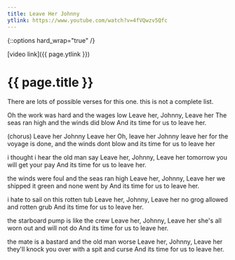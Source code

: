 ```yaml
---
title: Leave Her Johnny
ytlink: https://www.youtube.com/watch?v=4fVQwzv5Qfc
---
```


{::options hard_wrap="true" /}

[video link]({{ page.ytlink }})

# {{ page.title }}

There are lots of possible verses for this one. this is not a complete list.

Oh the work was hard and the wages low
Leave her, Johnny, Leave her
The seas ran high and the winds did blow
And its time for us to leave her.

(chorus)
Leave her Johnny Leave her
Oh, leave her Johnny leave her
for the voyage is done, and the winds dont blow
and its time for us to leave her

i thought i hear the old man say
Leave her, Johnny, Leave her
tomorrow you will get your pay
And its time for us to leave her.

the winds were foul and the seas ran high
Leave her, Johnny, Leave her
we shipped it green and none went by
And its time for us to leave her.

i hate to sail on this rotten tub
Leave her, Johnny, Leave her
no grog allowed and rotten grub
And its time for us to leave her.

the starboard pump is like the crew
Leave her, Johnny, Leave her
she's all worn out and will not do
And its time for us to leave her.

the mate is a bastard and the old man worse
Leave her, Johnny, Leave her
they'll knock you over with a spit and curse
And its time for us to leave her.

